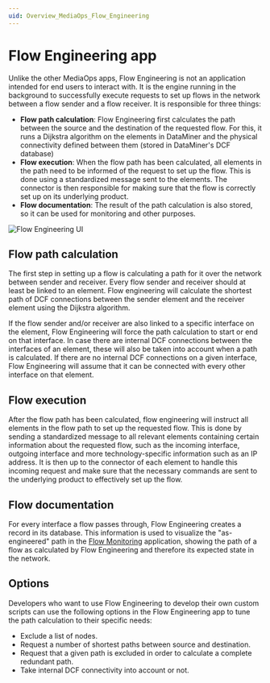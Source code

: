 ```yaml
---
uid: Overview_MediaOps_Flow_Engineering
---
```


# Flow Engineering app

Unlike the other MediaOps apps, Flow Engineering is not an application intended for end users to interact with. It is the engine running in the background to successfully execute requests to set up flows in the network between a flow sender and a flow receiver. It is responsible for three things:

- **Flow path calculation**: Flow Engineering first calculates the path between the source and the destination of the requested flow. For this, it runs a Dijkstra algorithm on the elements in DataMiner and the physical connectivity defined between them (stored in DataMiner's DCF database)
- **Flow execution**: When the flow path has been calculated, all elements in the path need to be informed of the request to set up the flow. This is done using a standardized message sent to the elements. The connector is then responsible for making sure that the flow is correctly set up on its underlying product.
- **Flow documentation**: The result of the path calculation is also stored, so it can be used for monitoring and other purposes.

![Flow Engineering UI](~/dataminer-overview/images/flowengineering_screenshot.png)

## Flow path calculation

The first step in setting up a flow is calculating a path for it over the network between sender and receiver. Every flow sender and receiver should at least be linked to an element. Flow engineering will calculate the shortest path of DCF connections between the sender element and the receiver element using the Dijkstra algorithm.

If the flow sender and/or receiver are also linked to a specific interface on the element, Flow Engineering will force the path calculation to start or end on that interface. In case there are internal DCF connections between the interfaces of an element, these will also be taken into account when a path is calculated. If there are no internal DCF connections on a given interface, Flow Engineering will assume that it can be connected with every other interface on that element.

## Flow execution

After the flow path has been calculated, flow engineering will instruct all elements in the flow path to set up the requested flow. This is done by sending a standardized message to all relevant elements containing certain information about the requested flow, such as the incoming interface, outgoing interface and more technology-specific information such as an IP address. It is then up to the connector of each element to handle this incoming request and make sure that the necessary commands are sent to the underlying product to effectively set up the flow.

## Flow documentation

For every interface a flow passes through, Flow Engineering creates a record in its database. This information is used to visualize the "as-engineered" path in the [Flow Monitoring](xref:Overview_MediaOps_Flow_Monitoring) application, showing the path of a flow as calculated by Flow Engineering and therefore its expected state in the network.

## Options

Developers who want to use Flow Engineering to develop their own custom scripts can use the following options in the Flow Engineering app to tune the path calculation to their specific needs:

- Exclude a list of nodes.
- Request a number of shortest paths between source and destination.
- Request that a given path is excluded in order to calculate a complete redundant path.
- Take internal DCF connectivity into account or not.
